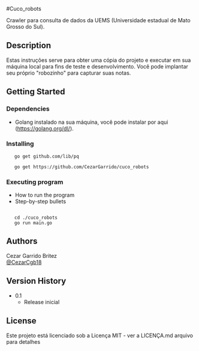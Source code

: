 #Cuco_robots

Crawler para consulta de dados da UEMS (Universidade estadual de Mato Grosso do Sul).

## Description

Estas instruções serve para obter uma cópia do projeto e executar em sua máquina local para fins de teste e desenvolvimento. Você pode implantar seu próprio "robozinho" para capturar suas notas.

## Getting Started

### Dependencies

* Golang instalado na sua máquina, você pode instalar por aqui (https://golang.org/dl/).

### Installing

```
   go get github.com/lib/pq

   go get https://github.com/CezarGarrido/cuco_robots

```
### Executing program

* How to run the program
* Step-by-step bullets
```

   cd ./cuco_robots
   go run main.go
```

## Authors
Cezar Garrido Britez  
[@CezarCgb18](https://twitter.com/CezarCgb18)

## Version History

* 0.1
    * Release inicial

## License

Este projeto está licenciado sob a Licença MIT - ver a LICENÇA.md arquivo para detalhes
